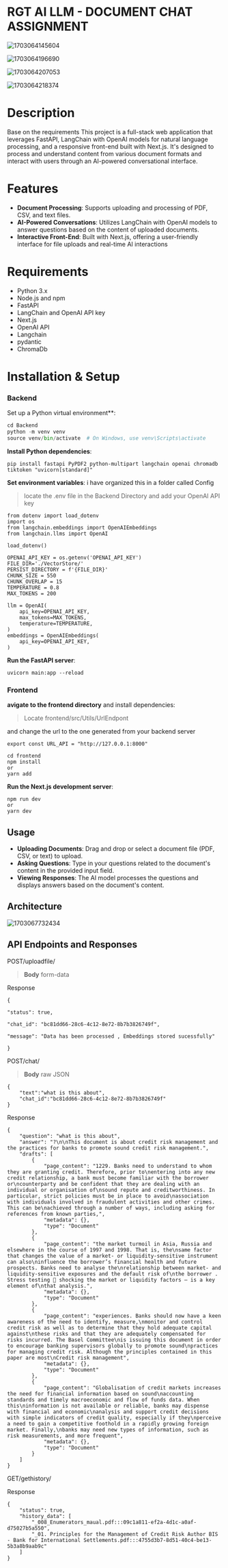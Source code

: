 # RGT AI LLM  - DOCUMENT CHAT ASSIGNMENT

![1703064145604](images/Readme/1703064145604.png)

![1703064196690](images/Readme/1703064196690.png)

![1703064207053](images/Readme/1703064207053.png)

![1703064218374](images/Readme/1703064218374.png)

# Description

Base on the requirements This project is a full-stack web application that leverages FastAPI, LangChain with OpenAI models for natural language processing, and a responsive front-end built with Next.js. It's designed to process and understand content from various document formats and interact with users through an AI-powered conversational interface.

# Features

* **Document Processing**: Supports uploading and processing of PDF, CSV, and text files.
* **AI-Powered Conversations**: Utilizes LangChain with OpenAI models to answer questions based on the content of uploaded documents.
* **Interactive Front-End**: Built with Next.js, offering a user-friendly interface for file uploads and real-time AI interactions

# Requirements

* Python 3.x
* Node.js and npm
* FastAPI
* LangChain and OpenAI API key
* Next.js
* OpenAI API
* Langchain
* pydantic
* ChromaDb

# Installation & Setup

### Backend

Set up a Python virtual environment**:

```python
cd Backend
python -m venv venv
source venv/bin/activate  # On Windows, use venv\Scripts\activate
```

**Install Python dependencies**:

```
pip install fastapi PyPDF2 python-multipart langchain openai chromadb  tiktoken "uvicorn[standard]"

```

**Set environment variables**: i have organized this in a folder called Config

> locate the .env file in the Backend Directory and add your OpenAI API key

```
from dotenv import load_dotenv
import os
from langchain.embeddings import OpenAIEmbeddings
from langchain.llms import OpenAI

load_dotenv()  

OPENAI_API_KEY = os.getenv('OPENAI_API_KEY')
FILE_DIR='./VectorStore/'
PERSIST_DIRECTORY = f'{FILE_DIR}'
CHUNK_SIZE = 550
CHUNK_OVERLAP = 15
TEMPERATURE = 0.8
MAX_TOKENS = 200

llm = OpenAI(
    api_key=OPENAI_API_KEY,
    max_tokens=MAX_TOKENS,
    temperature=TEMPERATURE,
)
embeddings = OpenAIEmbeddings(
    api_key=OPENAI_API_KEY,
)
```

**Run the FastAPI server**:

```
uvicorn main:app --reload
```

### Frontend

**avigate to the frontend directory** and install dependencies:

> Locate frontend/src/Utils/UrlEndpont

and change the url to the one generated from your backend server

```
export const URL_API = "http://127.0.0.1:8000"
```

```
cd frontend
npm install
or 
yarn add

```

**Run the Next.js development server**:

```
npm run dev
or 
yarn dev

```

## Usage

* **Uploading Documents**: Drag and drop or select a document file (PDF, CSV, or text) to upload.
* **Asking Questions**: Type in your questions related to the document's content in the provided input field.
* **Viewing Responses**: The AI model processes the questions and displays answers based on the document's content.

## Architecture

![1703067732434](images/Readme/1703067732434.png)

## API Endpoints and Responses

POST/uploadfile/

> **Body**  form-data

Response

```
{

"status": true,

"chat_id": "bc81dd66-28c6-4c12-8e72-8b7b3826749f",

"message": "Data has been processed , Embeddings stored sucessfully"

}
```

POST/chat/

> **Body**  raw JSON

```
{
    "text":"what is this about",
    "chat_id":"bc81dd66-28c6-4c12-8e72-8b7b3826749f"
}
```

Response

```
{
    "question": "what is this about",
    "answer": "?\n\nThis document is about credit risk management and the practices for banks to promote sound credit risk management.",
    "drafts": [
        {
            "page_content": "1229. Banks need to understand to whom they are granting credit. Therefore, prior to\nentering into any new credit relationship, a bank must become familiar with the borrower or\ncounterparty and be confident that they are dealing with an individual or organisation of\nsound repute and creditworthiness. In particular, strict policies must be in place to avoid\nassociation with individuals involved in fraudulent activities and other crimes. This can be\nachieved through a number of ways, including asking for references from known parties,",
            "metadata": {},
            "type": "Document"
        },
        {
            "page_content": "the market turmoil in Asia, Russia and elsewhere in the course of 1997 and 1998. That is, the\nsame factor that changes the value of a market- or liquidity-sensitive instrument can also\ninfluence the borrower’s financial health and future prospects. Banks need to analyse the\nrelationship between market- and liquidity-sensitive exposures and the default risk of\nthe borrower . Stress testing  shocking the market or liquidity factors — is a key element of\nthat analysis.",
            "metadata": {},
            "type": "Document"
        },
        {
            "page_content": "experiences. Banks should now have a keen awareness of the need to identify, measure,\nmonitor and control credit risk as well as to determine that they hold adequate capital against\nthese risks and that they are adequately compensated for risks incurred. The Basel Committee\nis issuing this document in order to encourage banking supervisors globally to promote sound\npractices for managing credit risk. Although the principles contained in this paper are most\nCredit risk management",
            "metadata": {},
            "type": "Document"
        },
        {
            "page_content": "Globalisation of credit markets increases the need for financial information based on sound\naccounting standards and timely macroeconomic and flow of funds data. When this\ninformation is not available or reliable, banks may dispense with financial and economic\nanalysis and support credit decisions with simple indicators of credit quality, especially if they\nperceive a need to gain a competitive foothold in a rapidly growing foreign market. Finally,\nbanks may need new types of information, such as risk measurements, and more frequent",
            "metadata": {},
            "type": "Document"
        }
    ]
}
```

GET/gethistory/

Response

```
{
    "status": true,
    "history_data": [
        "_008_Enumerators_maual.pdf:::09c1a811-ef2a-4d1c-a0af-d75027b5a550",
        "_01. Principles for the Management of Credit Risk Author BIS - Bank for International Settlements.pdf:::4755d3b7-8d51-40c4-be13-5b3a8b9aab9c"
    ]
}
```
